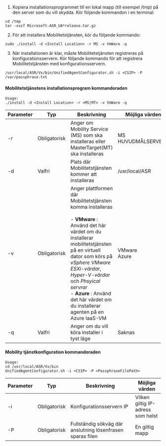 1. Kopiera installationsprogrammet till en lokal mapp (till exempel /tmp) på den server som du vill skydda. Kör följande kommandon i en terminal:
  ```
  cd /tmp
  tar -xvzf Microsoft-ASR_UA*release.tar.gz
  ```
2. För att installera Mobilitetstjänsten, kör du följande kommando:

  ```
  sudo ./install -d <Install Location> -r MS -v VmWare -q
  ```
3. När installationen är klar, måste Mobilitetstjänsten registreras på konfigurationsservern. Kör följande kommando för att registrera Mobilitetstjänsten med konfigurationsservern.

  ```
  /usr/local/ASR/Vx/bin/UnifiedAgentConfigurator.sh -i <CSIP> -P /var/passphrase.txt
  ```

#### <a name="mobility-service-installer-command-line"></a>Mobilitetstjänstens installationsprogram kommandoraden

```
Usage:
./install -d <Install Location> -r <MS|MT> -v VmWare -q
```

|Parameter|Typ|Beskrivning|Möjliga värden|
|-|-|-|-|
|-r |Obligatorisk|Anger om Mobility Service (MS) som ska installeras eller MasterTarget(MT) ska installeras|MS </br> HUVUDMÅLSERVERN|
|-d |Valfri|Plats där Mobilitetstjänsten kommer att installeras|/usr/local/ASR|
|-v|Obligatorisk|Anger plattformen där Mobilitetstjänsten komma installeras </br> </br>- **VMware** : Använd det här värdet om du installerar mobilitetstjänsten på en virtuell dator som körs på *vSphere VMware ESXi-värdar*, *Hyper-V-värdar* och *Phsyical servrar* </br> - **Azure** : Använd det här värdet om du installerar agenten på en Azure IaaS-VM| VMware </br> Azure|
|-q|Valfri|Anger om du vill köra installer i tyst läge| Saknas|


#### <a name="mobility-service-configuration-command-line"></a>Mobility tjänstkonfiguration kommandoraden

```
Usage:
cd /usr/local/ASR/Vx/bin
UnifiedAgentConfigurator.sh -i <CSIP> -P <PassphraseFilePath>
```

|Parameter|Typ|Beskrivning|Möjliga värden|
|-|-|-|-|
|-i |Obligatorisk|Konfigurationsservern IP|Vilken giltig IP-adress som helst|
|-P |Obligatorisk|Fullständig sökväg där anslutning lösenfrasen sparas filen|En giltig mapp|
